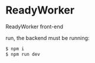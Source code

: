 # ReadyWorker
ReadyWorker front-end

run, the backend must be running:
```sh
$ npm i
$ npm run dev 
```

